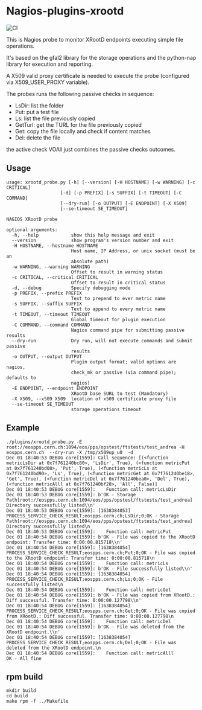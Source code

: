 # Nagios-plugins-xrootd
![CI](https://github.com/EGI-Foundation/nagios-plugins-xrootd/workflows/CI/badge.svg)


This is Nagios probe to monitor XRootD endpoints executing simple file operations.

It's based on the gfal2 library for the storage operations and the python-nap library for execution and reporting.

A X509 valid proxy certificate is needed to execute the probe (configured via X509_USER_PROXY variable).

The probes runs the following passive checks in sequence:

  * LsDir: list the folder 
  * Put: put a test file
  * Ls: list the file previously copied
  * GetTurl: get the TURL for the file previously copied
  * Get: copy the file locally and check if content matches
  * Del: delete the file

the active check VOAll just combines the passive checks outcomes.

## Usage

```
usage: xrootd_probe.py [-h] [--version] [-H HOSTNAME] [-w WARNING] [-c CRITICAL]
                    [-d] [-p PREFIX] [-s SUFFIX] [-t TIMEOUT] [-C COMMAND]
                    [--dry-run] [-o OUTPUT] [-E ENDPOINT] [-X X509]
                    [--se-timeout SE_TIMEOUT]

NAGIOS XRootD probe

optional arguments:
  -h, --help            show this help message and exit
  --version             show program's version number and exit
  -H HOSTNAME, --hostname HOSTNAME
                        Host name, IP Address, or unix socket (must be an
                        absolute path)
  -w WARNING, --warning WARNING
                        Offset to result in warning status
  -c CRITICAL, --critical CRITICAL
                        Offset to result in critical status
  -d, --debug           Specify debugging mode
  -p PREFIX, --prefix PREFIX
                        Text to prepend to ever metric name
  -s SUFFIX, --suffix SUFFIX
                        Text to append to every metric name
  -t TIMEOUT, --timeout TIMEOUT
                        Global timeout for plugin execution
  -C COMMAND, --command COMMAND
                        Nagios command pipe for submitting passive results
  --dry-run             Dry run, will not execute commands and submit passive
                        results
  -o OUTPUT, --output OUTPUT
                        Plugin output format; valid options are nagios,
                        check_mk or passive (via command pipe); defaults to
                        nagios)
  -E ENDPOINT, --endpoint ENDPOINT
                        XRootD base SURL to test (Mandatory)
  -X X509, --x509 X509  location of x509 certificate proxy file
  --se-timeout SE_TIMEOUT
                        storage operations timeout

```
## Example

```
./plugins/xrootd_probe.py -E root://eospps.cern.ch:1094/eos/pps/opstest/ftstests/test_andrea -H eospps.cern.ch  --dry-run -X /tmp/x509up_u0  -d
Dec 01 18:40:53 DEBUG core[1559]: Call sequence: [(<function metricLsDir at 0x7f761240bc80>, 'LsDir', True), (<function metricPut at 0x7f761240bd08>, 'Put', True), (<function metricLs at 0x7f761240bd90>, 'Ls', True), (<function metricGet at 0x7f761240be18>, 'Get', True), (<function metricDel at 0x7f761240bea0>, 'Del', True), (<function metricAlll at 0x7f761240bf28>, 'All', False)]
Dec 01 18:40:53 DEBUG core[1559]:    Function call: metricLsDir
Dec 01 18:40:53 DEBUG core[1559]: b'OK - Storage Path[root://eospps.cern.ch:1094/eos/pps/opstest/ftstests/test_andrea] Directory successfully listed\\n'
Dec 01 18:40:53 DEBUG core[1559]: [1638384053] PROCESS_SERVICE_CHECK_RESULT;eospps.cern.ch;LsDir;0;OK - Storage Path[root://eospps.cern.ch:1094/eos/pps/opstest/ftstests/test_andrea] Directory successfully listed\n
Dec 01 18:40:53 DEBUG core[1559]:    Function call: metricPut
Dec 01 18:40:54 DEBUG core[1559]: b'OK - File was copied to the XRootD endpoint: Transfer time: 0:00:00.815718\\n'
Dec 01 18:40:54 DEBUG core[1559]: [1638384054] PROCESS_SERVICE_CHECK_RESULT;eospps.cern.ch;Put;0;OK - File was copied to the XRootD endpoint: Transfer time: 0:00:00.815718\n
Dec 01 18:40:54 DEBUG core[1559]:    Function call: metricLs
Dec 01 18:40:54 DEBUG core[1559]: b'OK - File successfully listed\\n'
Dec 01 18:40:54 DEBUG core[1559]: [1638384054] PROCESS_SERVICE_CHECK_RESULT;eospps.cern.ch;Ls;0;OK - File successfully listed\n
Dec 01 18:40:54 DEBUG core[1559]:    Function call: metricGet
Dec 01 18:40:54 DEBUG core[1559]: b'OK - File was copied from XRootD.: Diff successful. Transfer time: 0:00:00.127798\\n'
Dec 01 18:40:54 DEBUG core[1559]: [1638384054] PROCESS_SERVICE_CHECK_RESULT;eospps.cern.ch;Get;0;OK - File was copied from XRootD.: Diff successful. Transfer time: 0:00:00.127798\n
Dec 01 18:40:54 DEBUG core[1559]:    Function call: metricDel
Dec 01 18:40:54 DEBUG core[1559]: b'OK - File was deleted from the XRootD endpoint.\\n'
Dec 01 18:40:54 DEBUG core[1559]: [1638384054] PROCESS_SERVICE_CHECK_RESULT;eospps.cern.ch;Del;0;OK - File was deleted from the XRootD endpoint.\n
Dec 01 18:40:54 DEBUG core[1559]:    Function call: metricAlll
OK - All fine

```
##  rpm build
```
mkdir build
cd build
make rpm -f ../Makefile 
```

